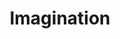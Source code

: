 ---
title: "Imagination"
description: "Social imagination - what I imagine meets what you imagine - can change our society."
url: /imagination
draft: false
---
